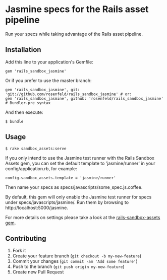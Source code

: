 # Jasmine specs for the Rails asset pipeline

Run your specs while taking advantage of the Rails asset pipeline.

## Installation

Add this line to your application's Gemfile:

    gem 'rails_sandbox_jasmine'

Or if you prefer to use the master branch:

    gem 'rails_sandbox_jasmine', git: 'git://github.com/rosenfeld/rails_sandbox_jasmine' # or:
    gem 'rails_sandbox_jasmine', github: 'rosenfeld/rails_sandbox_jasmine' # Bundler-pre syntax

And then execute:

    $ bundle
    
## Usage

    $ rake sandbox_assets:serve

If you only intend to use the Jasmine test runner with the Rails Sandbox Assets gem, you can
set the default template to 'jasmine/runner' in your config/application.rb, for example:

    config.sandbox_assets.template = 'jasmine/runner'

Then name your specs as specs/javascripts/some\_spec.js.coffee.

By default, this gem will only enable the Jasmine test runner for specs under
specs/javascripts/jasmine/. Run them by browsing to http://localhost:5000/jasmine.

For more details on settings please take a look at the
[rails-sandbox-assets gem](http://github.com/rosenfeld/rails-sandbox-assets).

## Contributing

1. Fork it
2. Create your feature branch (`git checkout -b my-new-feature`)
3. Commit your changes (`git commit -am 'Add some feature'`)
4. Push to the branch (`git push origin my-new-feature`)
5. Create new Pull Request
